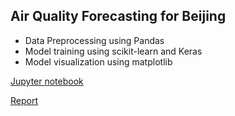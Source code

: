## Air Quality Forecasting for Beijing
* Data Preprocessing using Pandas
* Model training using scikit-learn and Keras
* Model visualization using matplotlib

[Jupyter notebook](/preprocess.ipynb)

[Report](/RNN.pdf)